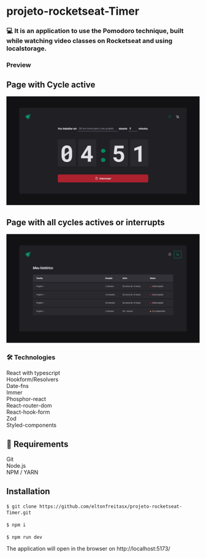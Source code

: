 # projeto-rocketseat-Timer

### 💻 It is an application to use the Pomodoro technique, built while watching video classes on Rocketseat and using localstorage.

### Preview

## Page with Cycle active

<img src="./src/assets/readme/igniteTimer.jpg" />

## Page with all cycles actives or interrupts

<img src="./src/assets/readme/igniteHistory.jpg" />

### 🛠️ Technologies 
React with typescript <br/>
Hookform/Resolvers <br/>
Date-fns <br/>
Immer <br/>
Phosphor-react <br/>
React-router-dom <br/>
React-hook-form <br/>
Zod <br/>
Styled-components <br/>

## 🧲 Requirements 
Git<br/>
Node.js <br/>
NPM / YARN

## Installation

```
$ git clone https://github.com/eltonfreitasx/projeto-rocketseat-Timer.git

$ npm i 

$ npm run dev 
```

The application will open in the browser on  http://localhost:5173/

